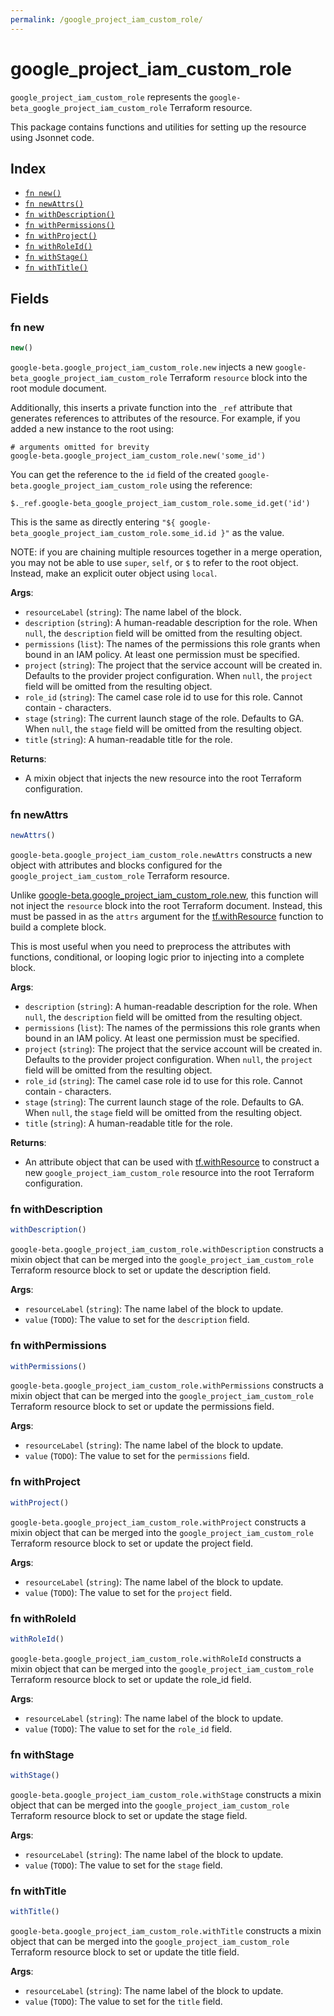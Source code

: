 ```yaml
---
permalink: /google_project_iam_custom_role/
---
```


# google_project_iam_custom_role

`google_project_iam_custom_role` represents the `google-beta_google_project_iam_custom_role` Terraform resource.



This package contains functions and utilities for setting up the resource using Jsonnet code.


## Index

* [`fn new()`](#fn-new)
* [`fn newAttrs()`](#fn-newattrs)
* [`fn withDescription()`](#fn-withdescription)
* [`fn withPermissions()`](#fn-withpermissions)
* [`fn withProject()`](#fn-withproject)
* [`fn withRoleId()`](#fn-withroleid)
* [`fn withStage()`](#fn-withstage)
* [`fn withTitle()`](#fn-withtitle)

## Fields

### fn new

```ts
new()
```


`google-beta.google_project_iam_custom_role.new` injects a new `google-beta_google_project_iam_custom_role` Terraform `resource`
block into the root module document.

Additionally, this inserts a private function into the `_ref` attribute that generates references to attributes of the
resource. For example, if you added a new instance to the root using:

    # arguments omitted for brevity
    google-beta.google_project_iam_custom_role.new('some_id')

You can get the reference to the `id` field of the created `google-beta.google_project_iam_custom_role` using the reference:

    $._ref.google-beta_google_project_iam_custom_role.some_id.get('id')

This is the same as directly entering `"${ google-beta_google_project_iam_custom_role.some_id.id }"` as the value.

NOTE: if you are chaining multiple resources together in a merge operation, you may not be able to use `super`, `self`,
or `$` to refer to the root object. Instead, make an explicit outer object using `local`.

**Args**:
  - `resourceLabel` (`string`): The name label of the block.
  - `description` (`string`): A human-readable description for the role. When `null`, the `description` field will be omitted from the resulting object.
  - `permissions` (`list`): The names of the permissions this role grants when bound in an IAM policy. At least one permission must be specified.
  - `project` (`string`): The project that the service account will be created in. Defaults to the provider project configuration. When `null`, the `project` field will be omitted from the resulting object.
  - `role_id` (`string`): The camel case role id to use for this role. Cannot contain - characters.
  - `stage` (`string`): The current launch stage of the role. Defaults to GA. When `null`, the `stage` field will be omitted from the resulting object.
  - `title` (`string`): A human-readable title for the role.

**Returns**:
- A mixin object that injects the new resource into the root Terraform configuration.


### fn newAttrs

```ts
newAttrs()
```


`google-beta.google_project_iam_custom_role.newAttrs` constructs a new object with attributes and blocks configured for the `google_project_iam_custom_role`
Terraform resource.

Unlike [google-beta.google_project_iam_custom_role.new](#fn-googleprojectiamcustomrolenew), this function will not inject the `resource`
block into the root Terraform document. Instead, this must be passed in as the `attrs` argument for the
[tf.withResource](https://github.com/tf-libsonnet/core/tree/main/docs#fn-withresource) function to build a complete block.

This is most useful when you need to preprocess the attributes with functions, conditional, or looping logic prior to
injecting into a complete block.

**Args**:
  - `description` (`string`): A human-readable description for the role. When `null`, the `description` field will be omitted from the resulting object.
  - `permissions` (`list`): The names of the permissions this role grants when bound in an IAM policy. At least one permission must be specified.
  - `project` (`string`): The project that the service account will be created in. Defaults to the provider project configuration. When `null`, the `project` field will be omitted from the resulting object.
  - `role_id` (`string`): The camel case role id to use for this role. Cannot contain - characters.
  - `stage` (`string`): The current launch stage of the role. Defaults to GA. When `null`, the `stage` field will be omitted from the resulting object.
  - `title` (`string`): A human-readable title for the role.

**Returns**:
  - An attribute object that can be used with [tf.withResource](https://github.com/tf-libsonnet/core/tree/main/docs#fn-withresource) to construct a new `google_project_iam_custom_role` resource into the root Terraform configuration.


### fn withDescription

```ts
withDescription()
```

`google-beta.google_project_iam_custom_role.withDescription` constructs a mixin object that can be merged into the `google_project_iam_custom_role`
Terraform resource block to set or update the description field.



**Args**:
  - `resourceLabel` (`string`): The name label of the block to update.
  - `value` (`TODO`): The value to set for the `description` field.


### fn withPermissions

```ts
withPermissions()
```

`google-beta.google_project_iam_custom_role.withPermissions` constructs a mixin object that can be merged into the `google_project_iam_custom_role`
Terraform resource block to set or update the permissions field.



**Args**:
  - `resourceLabel` (`string`): The name label of the block to update.
  - `value` (`TODO`): The value to set for the `permissions` field.


### fn withProject

```ts
withProject()
```

`google-beta.google_project_iam_custom_role.withProject` constructs a mixin object that can be merged into the `google_project_iam_custom_role`
Terraform resource block to set or update the project field.



**Args**:
  - `resourceLabel` (`string`): The name label of the block to update.
  - `value` (`TODO`): The value to set for the `project` field.


### fn withRoleId

```ts
withRoleId()
```

`google-beta.google_project_iam_custom_role.withRoleId` constructs a mixin object that can be merged into the `google_project_iam_custom_role`
Terraform resource block to set or update the role_id field.



**Args**:
  - `resourceLabel` (`string`): The name label of the block to update.
  - `value` (`TODO`): The value to set for the `role_id` field.


### fn withStage

```ts
withStage()
```

`google-beta.google_project_iam_custom_role.withStage` constructs a mixin object that can be merged into the `google_project_iam_custom_role`
Terraform resource block to set or update the stage field.



**Args**:
  - `resourceLabel` (`string`): The name label of the block to update.
  - `value` (`TODO`): The value to set for the `stage` field.


### fn withTitle

```ts
withTitle()
```

`google-beta.google_project_iam_custom_role.withTitle` constructs a mixin object that can be merged into the `google_project_iam_custom_role`
Terraform resource block to set or update the title field.



**Args**:
  - `resourceLabel` (`string`): The name label of the block to update.
  - `value` (`TODO`): The value to set for the `title` field.
